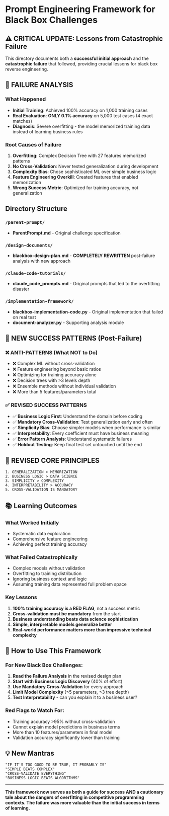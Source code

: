 # Prompt Engineering Framework for Black Box Challenges
## ⚠️ **CRITICAL UPDATE: Lessons from Catastrophic Failure**

This directory documents both a **successful initial approach** and the **catastrophic failure** that followed, providing crucial lessons for black box reverse engineering.

## 🚨 **FAILURE ANALYSIS**

### What Happened
- **Initial Training**: Achieved 100% accuracy on 1,000 training cases
- **Real Evaluation**: **ONLY 0.1% accuracy** on 5,000 test cases (4 exact matches)
- **Diagnosis**: Severe overfitting - the model memorized training data instead of learning business rules

### Root Causes of Failure
1. **Overfitting**: Complex Decision Tree with 27 features memorized patterns
2. **No Cross-Validation**: Never tested generalization during development  
3. **Complexity Bias**: Chose sophisticated ML over simple business logic
4. **Feature Engineering Overkill**: Created features that enabled memorization
5. **Wrong Success Metric**: Optimized for training accuracy, not generalization

## Directory Structure

### `/parent-prompt/`
- **ParentPrompt.md** - Original challenge specification

### `/design-documents/`  
- **blackbox-design-plan.md** - **COMPLETELY REWRITTEN** post-failure analysis with new approach

### `/claude-code-tutorials/`
- **claude_code_prompts.md** - Original prompts that led to the overfitting disaster

### `/implementation-framework/`
- **blackbox-implementation-code.py** - Original implementation that failed on real test
- **document-analyzer.py** - Supporting analysis module

## 🔄 **NEW SUCCESS PATTERNS (Post-Failure)**

### ❌ **ANTI-PATTERNS** (What NOT to Do)
- ❌ Complex ML without cross-validation
- ❌ Feature engineering beyond basic ratios  
- ❌ Optimizing for training accuracy alone
- ❌ Decision trees with >3 levels depth
- ❌ Ensemble methods without individual validation
- ❌ More than 5 features/parameters total

### ✅ **REVISED SUCCESS PATTERNS**
- ✅ **Business Logic First**: Understand the domain before coding
- ✅ **Mandatory Cross-Validation**: Test generalization early and often
- ✅ **Simplicity Bias**: Choose simpler models when performance is similar
- ✅ **Interpretability**: Every coefficient must have business meaning
- ✅ **Error Pattern Analysis**: Understand systematic failures
- ✅ **Holdout Testing**: Keep final test set untouched until the end

## 🎯 **REVISED CORE PRINCIPLES**

```
1. GENERALIZATION > MEMORIZATION
2. BUSINESS LOGIC > DATA SCIENCE
3. SIMPLICITY > COMPLEXITY  
4. INTERPRETABILITY > ACCURACY
5. CROSS-VALIDATION IS MANDATORY
```

## 📚 **Learning Outcomes**

### What Worked Initially
- Systematic data exploration
- Comprehensive feature engineering
- Achieving perfect training accuracy

### What Failed Catastrophically
- Complex models without validation
- Overfitting to training distribution
- Ignoring business context and logic
- Assuming training data represented full problem space

### Key Lessons
1. **100% training accuracy is a RED FLAG**, not a success metric
2. **Cross-validation must be mandatory** from the start
3. **Business understanding beats data science sophistication**
4. **Simple, interpretable models generalize better**
5. **Real-world performance matters more than impressive technical complexity**

## 🔧 **How to Use This Framework**

### For New Black Box Challenges:
1. **Read the Failure Analysis** in the revised design plan
2. **Start with Business Logic Discovery** (40% of effort)
3. **Use Mandatory Cross-Validation** for every approach
4. **Limit Model Complexity** (≤5 parameters, ≤3 tree depth)
5. **Test Interpretability** - can you explain it to a business user?

### Red Flags to Watch For:
- Training accuracy >95% without cross-validation
- Cannot explain model predictions in business terms
- More than 10 features/parameters in final model
- Validation accuracy significantly lower than training

## 💡 **New Mantras**
```
"IF IT'S TOO GOOD TO BE TRUE, IT PROBABLY IS"
"SIMPLE BEATS COMPLEX"
"CROSS-VALIDATE EVERYTHING"
"BUSINESS LOGIC BEATS ALGORITHMS"
```

---

**This framework now serves as both a guide for success AND a cautionary tale about the dangers of overfitting in competitive programming contexts. The failure was more valuable than the initial success in terms of learning.**